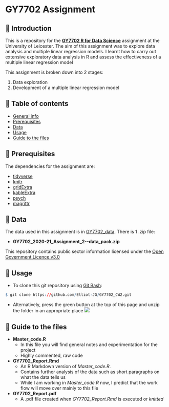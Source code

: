 # GY7702 Assignment 

## :wave: Introduction <a name="introduction"></a>
This is a repository for the [**GY7702 R for Data Science**](https://le.ac.uk/modules/2020/gy7702) assignment at the University of Leicester. 
The aim of this assignment was to explore data analysis and multiple linear regression models. I learnt how to carry out extensive exploratory data analysis in R and assess the effectiveness of a multiple linear regression model   
 

This assignment is broken down into 2 stages: 

1. Data exploration 
2. Development of a multiple linear regression model 

## :dog: Table of contents 
* [General info](#introduction)
* [Prerequisites](#prerequisites)
* [Data](#data)
* [Usage](#usage)
* [Guide to the files](#guide)

## :rose: Prerequisites <a name="prerequisites"></a>
The dependencies for the assignment are:
* [tidyverse](https://www.tidyverse.org/)
* [knitr](https://yihui.org/knitr/)
* [gridExtra](https://cran.r-project.org/web/packages/gridExtra/gridExtra.pdf)
* [kableExtra](https://haozhu233.github.io/kableExtra/)
* [psych](https://cran.r-project.org/web/packages/psych/psych.pdf)
* [magrittr](https://cran.r-project.org/web/packages/magrittr/vignettes/magrittr.html)

## :evergreen_tree: Data <a name="data"></a>
The data used in this assignment is in [GY7702_data](https://github.com/Elliot-JG/GY7702_assignment/tree/main/GY7702_data). There is 1 .zip file:
* **GY7702_2020-21_Assignment_2--data_pack.zip**

This repository contains public sector information licensed under the [Open Government Licence v3.0](http://www.nationalarchives.gov.uk/doc/open-government-licence/version/3/)

## :lemon: Usage <a name="usage"></a>
* To clone this git repository using [Git Bash](https://gitforwindows.org/):
```r
$ git clone https://github.com/Elliot-JG/GY7702_CW2.git
```
* Alternatively, press the green button at the top of this page and unzip the folder in an appropriate place  ![](https://github.com/Elliot-JG/GY7702_CW2/blob/main/Graphics/.PNG)

## :octopus: Guide to the files <a name="guide"></a>
* **Master_code.R**  
  + In this file you will find general notes and experimentation for the project 
  + Highly commented, raw code
* **GY7702_Report.Rmd** 
  + An R Markdown version of *Master_code.R*.
  + Contains further analysis of the data such as short paragraphs on what the data tells us  
  + While I am working in *Master_code.R* now, I predict that the work flow will move over mainly to this file 
* **GY7702_Report.pdf**
  + A .pdf file created when *GY7702_Report.Rmd* is executed or *knitted*


